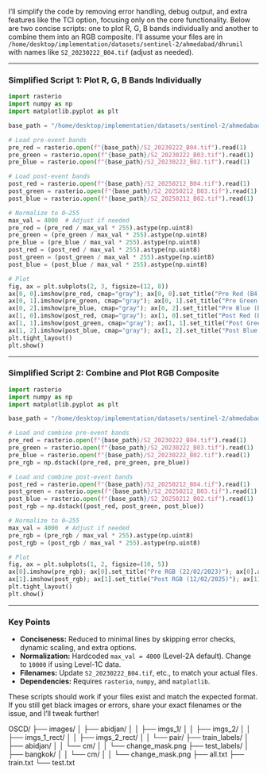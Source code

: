 I’ll simplify the code by removing error handling, debug output, and extra features like the TCI option, focusing only on the core functionality. Below are two concise scripts: one to plot R, G, B bands individually and another to combine them into an RGB composite. I’ll assume your files are in `/home/desktop/implementation/datasets/sentinel-2/ahmedabad/dhrumil` with names like `S2_20230222_B04.tif` (adjust as needed).

---

### Simplified Script 1: Plot R, G, B Bands Individually

```python
import rasterio
import numpy as np
import matplotlib.pyplot as plt

base_path = "/home/desktop/implementation/datasets/sentinel-2/ahmedabad/dhrumil"

# Load pre-event bands
pre_red = rasterio.open(f"{base_path}/S2_20230222_B04.tif").read(1)    # Red
pre_green = rasterio.open(f"{base_path}/S2_20230222_B03.tif").read(1)  # Green
pre_blue = rasterio.open(f"{base_path}/S2_20230222_B02.tif").read(1)   # Blue

# Load post-event bands
post_red = rasterio.open(f"{base_path}/S2_20250212_B04.tif").read(1)   # Red
post_green = rasterio.open(f"{base_path}/S2_20250212_B03.tif").read(1) # Green
post_blue = rasterio.open(f"{base_path}/S2_20250212_B02.tif").read(1)  # Blue

# Normalize to 0–255
max_val = 4000  # Adjust if needed
pre_red = (pre_red / max_val * 255).astype(np.uint8)
pre_green = (pre_green / max_val * 255).astype(np.uint8)
pre_blue = (pre_blue / max_val * 255).astype(np.uint8)
post_red = (post_red / max_val * 255).astype(np.uint8)
post_green = (post_green / max_val * 255).astype(np.uint8)
post_blue = (post_blue / max_val * 255).astype(np.uint8)

# Plot
fig, ax = plt.subplots(2, 3, figsize=(12, 8))
ax[0, 0].imshow(pre_red, cmap="gray"); ax[0, 0].set_title("Pre Red (B4)"); ax[0, 0].axis("off")
ax[0, 1].imshow(pre_green, cmap="gray"); ax[0, 1].set_title("Pre Green (B3)"); ax[0, 1].axis("off")
ax[0, 2].imshow(pre_blue, cmap="gray"); ax[0, 2].set_title("Pre Blue (B2)"); ax[0, 2].axis("off")
ax[1, 0].imshow(post_red, cmap="gray"); ax[1, 0].set_title("Post Red (B4)"); ax[1, 0].axis("off")
ax[1, 1].imshow(post_green, cmap="gray"); ax[1, 1].set_title("Post Green (B3)"); ax[1, 1].axis("off")
ax[1, 2].imshow(post_blue, cmap="gray"); ax[1, 2].set_title("Post Blue (B2)"); ax[1, 2].axis("off")
plt.tight_layout()
plt.show()
```

---

### Simplified Script 2: Combine and Plot RGB Composite

```python
import rasterio
import numpy as np
import matplotlib.pyplot as plt

base_path = "/home/desktop/implementation/datasets/sentinel-2/ahmedabad/dhrumil"

# Load and combine pre-event bands
pre_red = rasterio.open(f"{base_path}/S2_20230222_B04.tif").read(1)
pre_green = rasterio.open(f"{base_path}/S2_20230222_B03.tif").read(1)
pre_blue = rasterio.open(f"{base_path}/S2_20230222_B02.tif").read(1)
pre_rgb = np.dstack((pre_red, pre_green, pre_blue))

# Load and combine post-event bands
post_red = rasterio.open(f"{base_path}/S2_20250212_B04.tif").read(1)
post_green = rasterio.open(f"{base_path}/S2_20250212_B03.tif").read(1)
post_blue = rasterio.open(f"{base_path}/S2_20250212_B02.tif").read(1)
post_rgb = np.dstack((post_red, post_green, post_blue))

# Normalize to 0–255
max_val = 4000  # Adjust if needed
pre_rgb = (pre_rgb / max_val * 255).astype(np.uint8)
post_rgb = (post_rgb / max_val * 255).astype(np.uint8)

# Plot
fig, ax = plt.subplots(1, 2, figsize=(10, 5))
ax[0].imshow(pre_rgb); ax[0].set_title("Pre RGB (22/02/2023)"); ax[0].axis("off")
ax[1].imshow(post_rgb); ax[1].set_title("Post RGB (12/02/2025)"); ax[1].axis("off")
plt.tight_layout()
plt.show()
```

---

### Key Points
- **Conciseness:** Reduced to minimal lines by skipping error checks, dynamic scaling, and extra options.
- **Normalization:** Hardcoded `max_val = 4000` (Level-2A default). Change to `10000` if using Level-1C data.
- **Filenames:** Update `S2_20230222_B04.tif`, etc., to match your actual files.
- **Dependencies:** Requires `rasterio`, `numpy`, and `matplotlib`.

These scripts should work if your files exist and match the expected format. If you still get black images or errors, share your exact filenames or the issue, and I’ll tweak further!


OSCD/
├── images/
│   ├── abidjan/
│   │   ├── imgs_1/
│   │   ├── imgs_2/
│   │   ├── imgs_1_rect/
│   │   ├── imgs_2_rect/
│   │   └── pair/
├── train_labels/
│   ├── abidjan/
│   │   └── cm/
│   │       └── change_mask.png
├── test_labels/
│   ├── bangkok/
│   │   └── cm/
│   │       └── change_mask.png
├── all.txt
├── train.txt
└── test.txt

